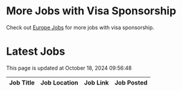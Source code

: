 # More Jobs with Visa Sponsorship

Check out [Europe Jobs](https://github.com/sureshparimi/europejobs#latest-jobs) for more jobs with visa sponsorship.

# Latest Jobs

This page is updated at October 18, 2024 09:56:48

| Job Title | Job Location | Job Link | Job Posted |
| --- | --- | --- | --- |
